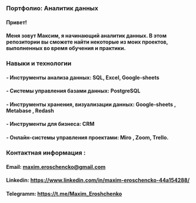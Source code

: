 ### Портфолио: Аналитик данных

#### Привет! 
#### Меня зовут Максим, я начинающий аналитик данных.  В этом репозитории вы сможете найти некоторые из моих проектов, выполненных во время обучения и практики. 

### Навыки и технологии

#### - Инструменты анализа данных: SQL, Excel, Google-sheets

#### - Системы управления базами данных: PostgreSQL

#### - Инструменты хранения, визуализации данных: Google-sheets , Metabase , Redash

#### - Инструменты для бизнеса: CRM 

#### - Онлайн-системы управления проектами:  Miro , Zoom, Trello.
















 ### ****Контактная информация :****

 

#### Email: ****maxim.eroschencko@gmail.com****



#### Linkedin: ****https://www.linkedin.com/in/maxim-eroschencko-44a154288/****



#### Telegramm: ****https://t.me/Maxim_Eroshchenko****

